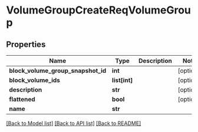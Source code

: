# VolumeGroupCreateReqVolumeGroup

## Properties
Name | Type | Description | Notes
------------ | ------------- | ------------- | -------------
**block_volume_group_snapshot_id** | **int** |  | [optional] 
**block_volume_ids** | **list[int]** |  | [optional] 
**description** | **str** |  | [optional] 
**flattened** | **bool** |  | [optional] 
**name** | **str** |  | 

[[Back to Model list]](../README.md#documentation-for-models) [[Back to API list]](../README.md#documentation-for-api-endpoints) [[Back to README]](../README.md)


